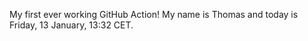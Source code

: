 My first ever working GitHub Action!
My name is Thomas and today is Friday, 13 January, 13:32 CET. 
